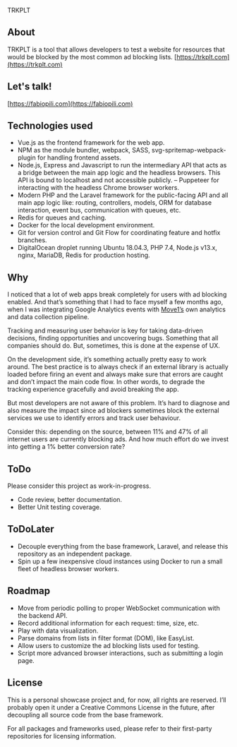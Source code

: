 TRKPLT

## About

TRKPLT is a tool that allows developers to test a website for resources that would be blocked by the most common ad blocking lists. [https://trkplt.com](https://trkplt.com)

## Let's talk!
[https://fabiopili.com](https://fabiopili.com)

## Technologies used

- Vue.js as the frontend framework for the web app.
- NPM as the module bundler, webpack, SASS, svg-spritemap-webpack-plugin for handling frontend assets.
- Node.js, Express and Javascript to run the intermediary API that acts as a bridge between the main app logic and the headless browsers. This API is bound to localhost and not accessible publicly.
– Puppeteer for interacting with the headless Chrome browser workers.
- Modern PHP and the Laravel framework for the public-facing API and all main app logic like: routing, controllers, models, ORM for database interaction, event bus, communication with queues, etc.
- Redis for queues and caching.
- Docker for the local development environment.
- Git for version control and Git Flow for coordinating feature and hotfix branches.
- DigitalOcean droplet running Ubuntu 18.04.3, PHP 7.4, Node.js v13.x, nginx, MariaDB, Redis for production hosting.

## Why

I noticed that a lot of web apps break completely for users with ad blocking enabled. And that’s something that I had to face myself a few months ago, when I was integrating Google Analytics events with [Move1’s](https://move1.io/) own analytics and data collection pipeline.

Tracking and measuring user behavior is key for taking data-driven decisions, finding opportunities and uncovering bugs. Something that all companies should do. But, sometimes, this is done at the expense of UX.

On the development side, it’s something actually pretty easy to work around. The best practice is to always check if an external library is actually loaded before firing an event and always make sure that errors are caught and don’t impact the main code flow. In other words, to degrade the tracking experience gracefully and avoid breaking the app.

But most developers are not aware of this problem. It’s hard to diagnose and also measure the impact since ad blockers sometimes block the external services we use to identify errors and track user behaviour.

Consider this: depending on the source, between 11% and 47% of all internet users are currently blocking ads. And how much effort do we invest into getting a 1% better conversion rate?

## ToDo

Please consider this project as work-in-progress.

- Code review, better documentation.
- Better Unit testing coverage.

## ToDoLater

- Decouple everything from the base framework, Laravel, and release this repository as an independent package.
- Spin up a few inexpensive cloud instances using Docker to run a small fleet of headless browser workers.

## Roadmap

- Move from periodic polling to proper WebSocket communication with the backend API.
- Record additional information for each request: time, size, etc.
- Play with data visualization.
- Parse domains from lists in filter format (DOM), like EasyList.
- Allow users to customize the ad blocking lists used for testing.
- Script more advanced browser interactions, such as submitting a login page.

## License

This is a personal showcase project and, for now, all rights are reserved. I’ll probably open it under a Creative Commons License in the future, after decoupling all source code from the base framework.

For all packages and frameworks used, please refer to their first-party repositories for licensing information.

